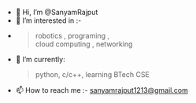 - 👋 Hi, I’m @SanyamRajput
- 👀 I’m interested in :-
-  >robotics ,
   >programing ,    
   >cloud computing , 
   >networking
- 🌱 I’m currently:
  >python,
  >c/c++,
  >learning BTech CSE
- 📫 How to reach me :- sanyamrajput1213@gmail.com

<!---
SanyamRajput/SanyamRajput is a ✨ special ✨ repository because its `README.md` (this file) appears on your GitHub profile.
You can click the Preview link to take a look at your changes.
--->
